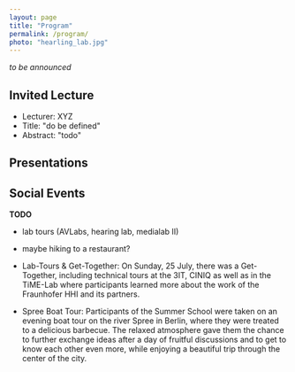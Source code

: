 ```yaml
---
layout: page
title: "Program"
permalink: /program/
photo: "hearling_lab.jpg"
---
```

_to be announced_

## Invited Lecture

* Lecturer: XYZ
* Title: "do be defined"
* Abstract: "todo"

## Presentations

## Social Events
**TODO**
* lab tours (AVLabs, hearing lab, medialab II)
* maybe hiking to a restaurant?

* Lab-Tours & Get-Together: On Sunday, 25 July, there was a Get-Together, including technical tours at the 3IT, CINIQ as well as in the TiME-Lab where participants learned more about the work of the Fraunhofer HHI and its partners.

* Spree Boat Tour: Participants of the Summer School were taken on an evening boat tour on the river Spree in Berlin, where they were treated to a delicious barbecue. The relaxed atmosphere gave them the chance to further exchange ideas after a day of fruitful discussions and to get to know each other even more, while enjoying a beautiful trip through the center of the city.